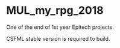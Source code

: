 # MUL_my_rpg_2018

One of the end of 1st year Epitech projects.

CSFML stable version is required to build.
